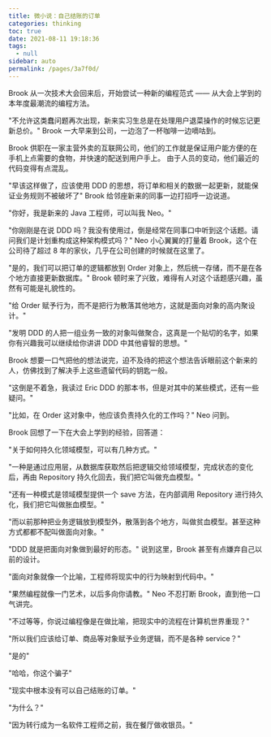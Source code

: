 ```yaml
---
title: 微小说：自己结账的订单
categories: thinking
toc: true
date: 2021-08-11 19:18:36
tags: 
  - null
sidebar: auto
permalink: /pages/3a7f0d/
---
```


Brook 从一次技术大会回来后，开始尝试一种新的编程范式 —— 从大会上学到的本年度最潮流的编程方法。

"不允许这类蠢问题再次出现，新来实习生总是在处理用户退菜操作的时候忘记更新总价。" Brook 一大早来到公司，一边泡了一杯咖啡一边嘀咕到。

Brook 供职在一家主营外卖的互联网公司，他们的工作就是保证用户能方便的在手机上点需要的食物，并快速的配送到用户手上。
由于人员的变动，他们最近的代码变得有点混乱。

"早该这样做了，应该使用 DDD 的思想，将订单和相关的数据一起更新，就能保证业务规则不被破坏了" Brook 给邻座新来的同事一边打招呼一边说道。

"你好，我是新来的 Java 工程师，可以叫我 Neo。"

"你刚刚是在说 DDD 吗？我没有使用过，倒是经常在同事口中听到这个话题。请问我们是计划重构成这种架构模式吗？" Neo 小心翼翼的打量着 Brook，这个在公司待了超过 8 年的家伙，几乎在公司创建的时候就在这里了。

"是的，我们可以把订单的逻辑都放到 Order 对象上，然后统一存储，而不是在各个地方直接更新数据库。" Brook 顿时来了兴致，难得有人对这个话题感兴趣，虽然有可能是礼貌性的。

"给 Order 赋予行为，而不是把行为散落其他地方，这就是面向对象的高内聚设计。"

"发明 DDD 的人把一组业务一致的对象叫做聚合，这真是一个贴切的名字，如果你有兴趣我可以继续给你讲讲 DDD 中其他睿智的思想。" 

Brook 想要一口气把他的想法说完，迫不及待的把这个想法告诉眼前这个新来的人，仿佛找到了解决手上这些遗留代码的钥匙一般。

"这倒是不着急，我读过 Eric DDD 的那本书，但是对其中的某些模式，还有一些疑问。" 

"比如，在 Order 这对象中，他应该负责持久化的工作吗？" Neo 问到。

Brook 回想了一下在大会上学到的经验，回答道：

"关于如何持久化领域模型，可以有几种方式。"

"一种是通过应用层，从数据库获取然后把逻辑交给领域模型，完成状态的变化后，再由 Repository 持久化回去，我们把它叫做充血模型。"

"还有一种模式是领域模型提供一个 save 方法，在内部调用 Repository 进行持久化，我们把它叫做胀血模型。"

"而以前那种把业务逻辑放到模型外，散落到各个地方，叫做贫血模型。甚至这种方式都都不配叫做面向对象。"

"DDD 就是把面向对象做到最好的形态。" 说到这里，Brook 甚至有点嫌弃自己以前的设计。

"面向对象就像一个比喻，工程师将现实中的行为映射到代码中。"

"果然编程就像一门艺术，以后多向你请教。" Neo 不忍打断 Brook，直到他一口气讲完。

"不过等等，你说过编程像是在做比喻，把现实中的流程在计算机世界重现？"

"所以我们应该给订单、商品等对象赋予业务逻辑，而不是各种 service？"

"是的"

"哈哈，你这个骗子"

"现实中根本没有可以自己结账的订单。"

"为什么？"

"因为转行成为一名软件工程师之前，我在餐厅做收银员。"







 

